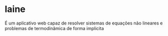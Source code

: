 # laine
É um aplicativo web capaz de resolver sistemas de equações não lineares e problemas de termodinâmica de forma implicita
